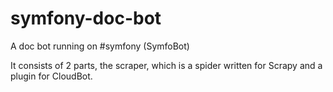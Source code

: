 symfony-doc-bot
===============

A doc bot running on #symfony (SymfoBot)

It consists of 2 parts, the scraper, which is a spider written for Scrapy and a plugin for CloudBot.